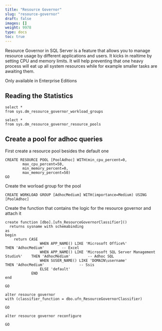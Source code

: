 ```yaml
---
title: "Resource Governor"
slug: "resource-governor"
draft: false
images: []
weight: 9978
type: docs
toc: true
---
```


Resource Governor in SQL Server is a feature that allows you to manage resource usage by different applications and users. It kicks in realtime by setting CPU and memory limits. It will help preventing that one heavy process will eat up all system resources while for example smaller tasks are awaiting them.

Only available in Enterprise Editions

## Reading the Statistics
    select *
    from sys.dm_resource_governor_workload_groups
    
    select *
    from sys.dm_resource_governor_resource_pools



## Create a pool for adhoc queries
First create a resource pool besides the default one

    CREATE RESOURCE POOL [PoolAdhoc] WITH(min_cpu_percent=0, 
            max_cpu_percent=50, 
            min_memory_percent=0, 
            max_memory_percent=50)
    GO

Create the worload group for the pool

    CREATE WORKLOAD GROUP [AdhocMedium] WITH(importance=Medium) USING [PoolAdhoc]

Create the function that contains the logic for the resource governor and attach it

    create function [dbo].[ufn_ResourceGovernorClassifier]()
      returns sysname with schemabinding
    as
    begin
        return CASE
                    WHEN APP_NAME() LIKE 'Microsoft Office%'                        THEN 'AdhocMedium'        -- Excel
                    WHEN APP_NAME() LIKE 'Microsoft SQL Server Management Studio%'    THEN 'AdhocMedium'        -- Adhoc SQL
                    WHEN SUSER_NAME() LIKE 'DOMAIN\username'                    THEN 'AdhocMedium'                -- Ssis
                    ELSE 'default'
                END
    end
    
    GO
    
    alter resource governor 
    with (classifier_function = dbo.ufn_ResourceGovernorClassifier)
    
    GO
    
    alter resource governor reconfigure
    
    GO




